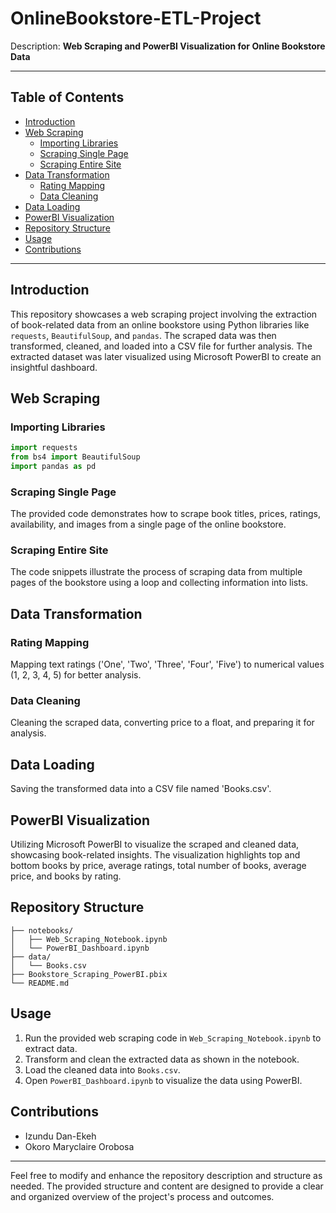 # OnlineBookstore-ETL-Project


Description: **Web Scraping and PowerBI Visualization for Online Bookstore Data**

---

## Table of Contents
- [Introduction](#introduction)
- [Web Scraping](#web-scraping)
  - [Importing Libraries](#importing-libraries)
  - [Scraping Single Page](#scraping-single-page)
  - [Scraping Entire Site](#scraping-entire-site)
- [Data Transformation](#data-transformation)
  - [Rating Mapping](#rating-mapping)
  - [Data Cleaning](#data-cleaning)
- [Data Loading](#data-loading)
- [PowerBI Visualization](#powerbi-visualization)
- [Repository Structure](#repository-structure)
- [Usage](#usage)
- [Contributions](#contributions)

---

## Introduction
This repository showcases a web scraping project involving the extraction of book-related data from an online bookstore using Python libraries like `requests`, `BeautifulSoup`, and `pandas`. The scraped data was then transformed, cleaned, and loaded into a CSV file for further analysis. The extracted dataset was later visualized using Microsoft PowerBI to create an insightful dashboard.

## Web Scraping
### Importing Libraries
```python
import requests
from bs4 import BeautifulSoup
import pandas as pd
```

### Scraping Single Page
The provided code demonstrates how to scrape book titles, prices, ratings, availability, and images from a single page of the online bookstore.

### Scraping Entire Site
The code snippets illustrate the process of scraping data from multiple pages of the bookstore using a loop and collecting information into lists.

## Data Transformation
### Rating Mapping
Mapping text ratings ('One', 'Two', 'Three', 'Four', 'Five') to numerical values (1, 2, 3, 4, 5) for better analysis.

### Data Cleaning
Cleaning the scraped data, converting price to a float, and preparing it for analysis.

## Data Loading
Saving the transformed data into a CSV file named 'Books.csv'.

## PowerBI Visualization
Utilizing Microsoft PowerBI to visualize the scraped and cleaned data, showcasing book-related insights. The visualization highlights top and bottom books by price, average ratings, total number of books, average price, and books by rating.

## Repository Structure
```
├── notebooks/
│   ├── Web_Scraping_Notebook.ipynb
│   └── PowerBI_Dashboard.ipynb
├── data/
│   └── Books.csv
├── Bookstore_Scraping_PowerBI.pbix
└── README.md
```

## Usage
1. Run the provided web scraping code in `Web_Scraping_Notebook.ipynb` to extract data.
2. Transform and clean the extracted data as shown in the notebook.
3. Load the cleaned data into `Books.csv`.
4. Open `PowerBI_Dashboard.ipynb` to visualize the data using PowerBI.

## Contributions
- Izundu Dan-Ekeh
- Okoro Maryclaire Orobosa



---

Feel free to modify and enhance the repository description and structure as needed. The provided structure and content are designed to provide a clear and organized overview of the project's process and outcomes.

